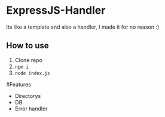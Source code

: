 # ExpressJS-Handler
Its like a template and also a handler, I made it for no reason :)


## How to use
1. Clone repo
2. `npm i`
3. `node index.js`


#Features
- Directorys
- DB
- Error handler
